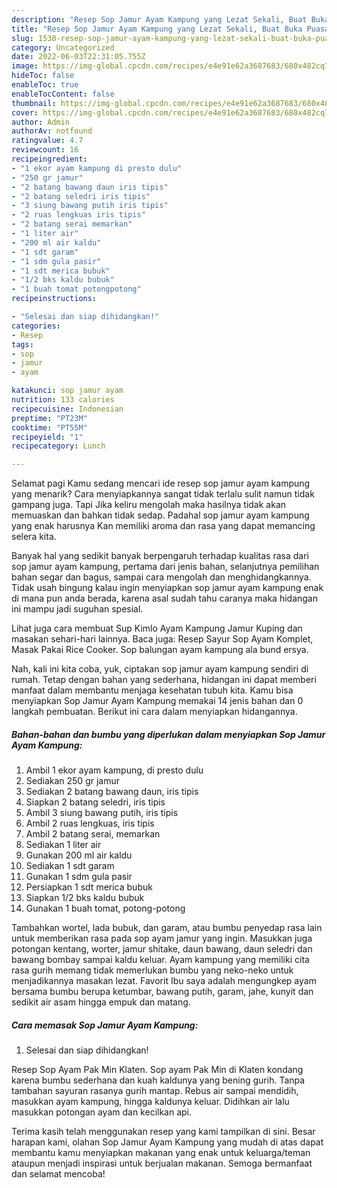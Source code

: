 ```yaml
---
description: "Resep Sop Jamur Ayam Kampung yang Lezat Sekali, Buat Buka Puasa Sempurna"
title: "Resep Sop Jamur Ayam Kampung yang Lezat Sekali, Buat Buka Puasa Sempurna"
slug: 1538-resep-sop-jamur-ayam-kampung-yang-lezat-sekali-buat-buka-puasa-sempurna
category: Uncategorized
date: 2022-06-03T22:31:05.755Z
image: https://img-global.cpcdn.com/recipes/e4e91e62a3687683/680x482cq70/sop-jamur-ayam-kampung-foto-resep-utama.jpg
hideToc: false
enableToc: true
enableTocContent: false
thumbnail: https://img-global.cpcdn.com/recipes/e4e91e62a3687683/680x482cq70/sop-jamur-ayam-kampung-foto-resep-utama.jpg
cover: https://img-global.cpcdn.com/recipes/e4e91e62a3687683/680x482cq70/sop-jamur-ayam-kampung-foto-resep-utama.jpg
author: Admin
authorAv: notfound
ratingvalue: 4.7
reviewcount: 16
recipeingredient:
- "1 ekor ayam kampung di presto dulu"
- "250 gr jamur"
- "2 batang bawang daun iris tipis"
- "2 batang seledri iris tipis"
- "3 siung bawang putih iris tipis"
- "2 ruas lengkuas iris tipis"
- "2 batang serai memarkan"
- "1 liter air"
- "200 ml air kaldu"
- "1 sdt garam"
- "1 sdm gula pasir"
- "1 sdt merica bubuk"
- "1/2 bks kaldu bubuk"
- "1 buah tomat potongpotong"
recipeinstructions:

- "Selesai dan siap dihidangkan!"
categories:
- Resep
tags:
- sop
- jamur
- ayam

katakunci: sop jamur ayam 
nutrition: 133 calories
recipecuisine: Indonesian
preptime: "PT23M"
cooktime: "PT55M"
recipeyield: "1"
recipecategory: Lunch

---
```



Selamat pagi Kamu sedang mencari ide resep sop jamur ayam kampung yang menarik? Cara menyiapkannya sangat tidak terlalu sulit namun tidak gampang juga. Tapi Jika keliru mengolah maka hasilnya tidak akan memuaskan dan bahkan tidak sedap. Padahal sop jamur ayam kampung yang enak harusnya Kan memiliki aroma dan rasa yang dapat memancing selera kita.


Banyak hal yang sedikit banyak berpengaruh terhadap kualitas rasa dari sop jamur ayam kampung, pertama dari jenis bahan, selanjutnya pemilihan bahan segar dan bagus, sampai cara mengolah dan menghidangkannya. Tidak usah bingung kalau ingin menyiapkan sop jamur ayam kampung enak di mana pun anda berada, karena asal sudah tahu caranya maka hidangan ini mampu jadi suguhan spesial.

Lihat juga cara membuat Sup Kimlo Ayam Kampung Jamur Kuping dan masakan sehari-hari lainnya. Baca juga: Resep Sayur Sop Ayam Komplet, Masak Pakai Rice Cooker. Sop balungan ayam kampung ala bund ersya.


Nah, kali ini kita coba, yuk, ciptakan sop jamur ayam kampung sendiri di rumah. Tetap dengan bahan yang sederhana, hidangan ini dapat memberi manfaat dalam membantu menjaga kesehatan tubuh kita. Kamu bisa menyiapkan Sop Jamur Ayam Kampung memakai 14 jenis bahan dan 0 langkah pembuatan. Berikut ini cara dalam menyiapkan hidangannya.

<!--inarticleads1-->

##### Bahan-bahan dan bumbu yang diperlukan dalam menyiapkan Sop Jamur Ayam Kampung:

1. Ambil 1 ekor ayam kampung, di presto dulu
1. Sediakan 250 gr jamur
1. Sediakan 2 batang bawang daun, iris tipis
1. Siapkan 2 batang seledri, iris tipis
1. Ambil 3 siung bawang putih, iris tipis
1. Ambil 2 ruas lengkuas, iris tipis
1. Ambil 2 batang serai, memarkan
1. Sediakan 1 liter air
1. Gunakan 200 ml air kaldu
1. Sediakan 1 sdt garam
1. Gunakan 1 sdm gula pasir
1. Persiapkan 1 sdt merica bubuk
1. Siapkan 1/2 bks kaldu bubuk
1. Gunakan 1 buah tomat, potong-potong


Tambahkan wortel, lada bubuk, dan garam, atau bumbu penyedap rasa lain untuk memberikan rasa pada sop ayam jamur yang ingin. Masukkan juga potongan kentang, worter, jamur shitake, daun bawang, daun seledri dan bawang bombay sampai kaldu keluar. Ayam kampung yang memiliki cita rasa gurih memang tidak memerlukan bumbu yang neko-neko untuk menjadikannya masakan lezat. Favorit Ibu saya adalah mengungkep ayam bersama bumbu berupa ketumbar, bawang putih, garam, jahe, kunyit dan sedikit air asam hingga empuk dan matang. 

<!--inarticleads2-->

##### Cara memasak Sop Jamur Ayam Kampung:


1. Selesai dan siap dihidangkan!

Resep Sop Ayam Pak Min Klaten. Sop ayam Pak Min di Klaten kondang karena bumbu sederhana dan kuah kaldunya yang bening gurih. Tanpa tambahan sayuran rasanya gurih mantap. Rebus air sampai mendidih, masukkan ayam kampung, hingga kaldunya keluar. Didihkan air lalu masukkan potongan ayam dan kecilkan api. 

Terima kasih telah menggunakan resep yang kami tampilkan di sini. Besar harapan kami, olahan Sop Jamur Ayam Kampung yang mudah di atas dapat membantu kamu menyiapkan makanan yang enak untuk keluarga/teman ataupun menjadi inspirasi untuk berjualan makanan. Semoga bermanfaat dan selamat mencoba!
